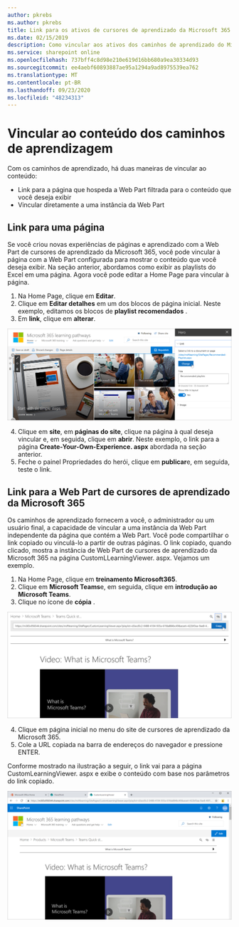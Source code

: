```yaml
---
author: pkrebs
ms.author: pkrebs
title: Link para os ativos de cursores de aprendizado da Microsoft 365
ms.date: 02/15/2019
description: Como vincular aos ativos dos caminhos de aprendizado do Microsoft 365
ms.service: sharepoint online
ms.openlocfilehash: 737bff4c8d98e210e619d16bb680a9ea30334d93
ms.sourcegitcommit: ee4aebf60893887ae95a1294a9ad8975539ea762
ms.translationtype: MT
ms.contentlocale: pt-BR
ms.lasthandoff: 09/23/2020
ms.locfileid: "48234313"
---
```

# <a name="link-to-learning-pathways-content"></a>Vincular ao conteúdo dos caminhos de aprendizagem

Com os caminhos de aprendizado, há duas maneiras de vincular ao conteúdo:

- Link para a página que hospeda a Web Part filtrada para o conteúdo que você deseja exibir 
- Vincular diretamente a uma instância da Web Part

## <a name="link-to-a-page"></a>Link para uma página

Se você criou novas experiências de páginas e aprendizado com a Web Part de cursores de aprendizado da Microsoft 365, você pode vincular à página com a Web Part configurada para mostrar o conteúdo que você deseja exibir. Na seção anterior, abordamos como exibir as playlists do Excel em uma página. Agora você pode editar a Home Page para vincular à página. 

1. Na Home Page, clique em **Editar**.
2. Clique em **Editar detalhes** em um dos blocos de página inicial. Neste exemplo, editamos os blocos de **playlist recomendados** .
3. Em **link**, clique em **alterar**.

![cg-linktopage.png](media/cg-linktopage.png)

4. Clique em **site**, em **páginas do site**, clique na página à qual deseja vincular e, em seguida, clique em **abrir**. Neste exemplo, o link para a página **Create-Your-Own-Experience. aspx** abordada na seção anterior.
5. Feche o painel Propriedades do herói, clique em **publicar**e, em seguida, teste o link. 

## <a name="link-to-the-microsoft-365-learning-pathways-web-part"></a>Link para a Web Part de cursores de aprendizado da Microsoft 365
Os caminhos de aprendizado fornecem a você, o administrador ou um usuário final, a capacidade de vincular a uma instância da Web Part independente da página que contém a Web Part. Você pode compartilhar o link copiado ou vinculá-lo a partir de outras páginas. O link copiado, quando clicado, mostra a instância de Web Part de cursores de aprendizado da Microsoft 365 na página CustomLLearningViewer. aspx. Vejamos um exemplo. 

1. Na Home Page, clique em **treinamento Microsoft365**.
2. Clique em **Microsoft Teams**e, em seguida, clique em **introdução ao Microsoft Teams**.
3. Clique no ícone de **cópia** .

![cg-linktowebpart.png](media/cg-linktowebpart.png)

4. Clique em página inicial no menu do site de cursores de aprendizado da Microsoft 365.
5. Cole a URL copiada na barra de endereços do navegador e pressione ENTER. 

Conforme mostrado na ilustração a seguir, o link vai para a página CustomLearningViewer. aspx e exibe o conteúdo com base nos parâmetros do link copiado. 

![cg-linktowebpartviewer.png](media/cg-linktowebpartviewer.png)

